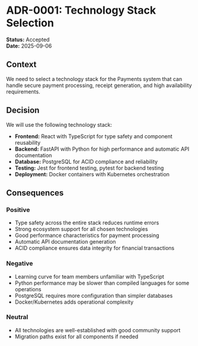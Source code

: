 # ADR-0001: Technology Stack Selection

**Status:** Accepted  
**Date:** 2025-09-06

## Context

We need to select a technology stack for the Payments system that can handle secure payment processing, receipt generation, and high availability requirements.

## Decision

We will use the following technology stack:

- **Frontend:** React with TypeScript for type safety and component reusability
- **Backend:** FastAPI with Python for high performance and automatic API documentation
- **Database:** PostgreSQL for ACID compliance and reliability
- **Testing:** Jest for frontend testing, pytest for backend testing
- **Deployment:** Docker containers with Kubernetes orchestration

## Consequences

### Positive
- Type safety across the entire stack reduces runtime errors
- Strong ecosystem support for all chosen technologies
- Good performance characteristics for payment processing
- Automatic API documentation generation
- ACID compliance ensures data integrity for financial transactions

### Negative
- Learning curve for team members unfamiliar with TypeScript
- Python performance may be slower than compiled languages for some operations
- PostgreSQL requires more configuration than simpler databases
- Docker/Kubernetes adds operational complexity

### Neutral
- All technologies are well-established with good community support
- Migration paths exist for all components if needed
